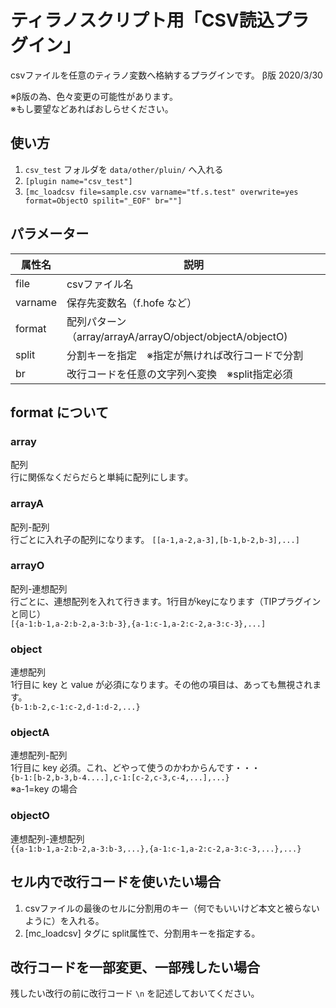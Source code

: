 # ティラノスクリプト用「CSV読込プラグイン」

csvファイルを任意のティラノ変数へ格納するプラグインです。
β版 2020/3/30  

※β版の為、色々変更の可能性があります。  
※もし要望などあればおしらせください。  

## 使い方
1. `csv_test` フォルダを `data/other/pluin/` へ入れる
2. `[plugin name="csv_test"]`
3. `[mc_loadcsv file=sample.csv varname="tf.s.test" overwrite=yes format=ObjectO spilit="_EOF" br=""]`

## パラメーター

| 属性名 | 説明 |
----|---- 
| file |  csvファイル名 |
| varname | 保存先変数名（f.hofe など）|
| format | 配列パターン（array/arrayA/arrayO/object/objectA/objectO) |
| split | 分割キーを指定　※指定が無ければ改行コードで分割 |
| br | 改行コードを任意の文字列へ変換　※split指定必須 |

## format について
### array
配列  
行に関係なくだらだらと単純に配列にします。

### arrayA
配列-配列  
行ごとに入れ子の配列になります。
```[[a-1,a-2,a-3],[b-1,b-2,b-3],...]```

### arrayO
配列-連想配列  
行ごとに、連想配列を入れて行きます。1行目がkeyになります（TIPプラグインと同じ）  
```[{a-1:b-1,a-2:b-2,a-3:b-3},{a-1:c-1,a-2:c-2,a-3:c-3},...]```

### object
連想配列  
1行目に key と value が必須になります。その他の項目は、あっても無視されます。  
```{b-1:b-2,c-1:c-2,d-1:d-2,...}```

### objectA
連想配列-配列  
1行目に key 必須。これ、どやって使うのかわからんです・・・  
```{b-1:[b-2,b-3,b-4....],c-1:[c-2,c-3,c-4,...],...}```  
※a-1=key の場合

### objectO
連想配列-連想配列  
```{{a-1:b-1,a-2:b-2,a-3:b-3,...},{a-1:c-1,a-2:c-2,a-3:c-3,...},...}```  

## セル内で改行コードを使いたい場合
1. csvファイルの最後のセルに分割用のキー（何でもいいけど本文と被らないように）を入れる。
2. [mc_loadcsv] タグに split属性で、分割用キーを指定する。

## 改行コードを一部変更、一部残したい場合
残したい改行の前に改行コード `\n` を記述しておいてください。
